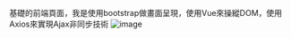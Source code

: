 基礎的前端頁面，我是使用bootstrap做畫面呈現，使用Vue來操縱DOM，使用Axios來實現Ajax非同步技術
![image](https://github.com/gne8522/geneweb/assets/156037229/95afb251-b7ae-46cc-8aad-bf9e5af4a7ec)
